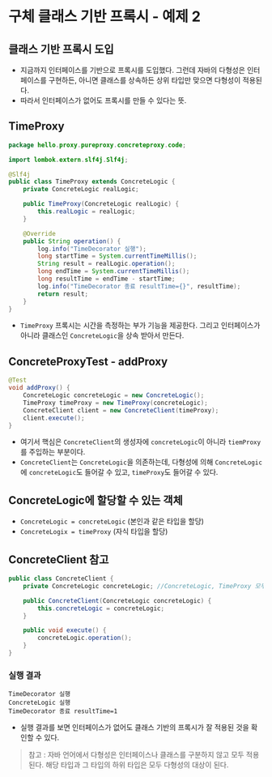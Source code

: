 # 구체 클래스 기반 프록시 - 예제 2
## 클래스 기반 프록시 도입
- 지금까지 인터페이스를 기반으로 프록시를 도입했다. 그런데 자바의 다형성은 인터페이스를 구현하든,
아니면 클래스를 상속하든 상위 타입만 맞으면 다형성이 적용된다.
- 따라서 인터페이스가 없어도 프록시를 만들 수 있다는 뜻.

## TimeProxy
```java
package hello.proxy.pureproxy.concreteproxy.code;

import lombok.extern.slf4j.Slf4j;

@Slf4j
public class TimeProxy extends ConcreteLogic {
    private ConcreteLogic realLogic;

    public TimeProxy(ConcreteLogic realLogic) {
        this.realLogic = realLogic;
    }

    @Override
    public String operation() {
        log.info("TimeDecorator 실행");
        long startTime = System.currentTimeMillis();
        String result = realLogic.operation();
        long endTime = System.currentTimeMillis();
        long resultTime = endTime - startTime;
        log.info("TimeDecorator 종료 resultTime={}", resultTime);
        return result;
    }
}
```
- `TimeProxy` 프록시는 시간을 측정하는 부가 기능을 제공한다. 그리고 인터페이스가 아니라
클래스인 `ConcreteLogic`을 상속 받아서 만든다.
  
## ConcreteProxyTest - addProxy
```java
@Test
void addProxy() {
    ConcreteLogic concreteLogic = new ConcreteLogic();
    TimeProxy timeProxy = new TimeProxy(concreteLogic);
    ConcreteClient client = new ConcreteClient(timeProxy);
    client.execute();
}
```
- 여기서 핵심은 `ConcreteClient`의 생성자에 `concreteLogic`이 아니라 `tiemProxy`를
주입하는 부분이다.
- `ConcreteClient`는 `ConcreteLogic`을 의존하는데, 다형성에 의해 `ConcreteLogic`에
`concreteLogic`도 들어갈 수 있고, `timeProxy`도 들어갈 수 있다.

## ConcreteLogic에 할당할 수 있는 객체
- `ConcreteLogic = concreteLogic` (본인과 같은 타입을 할당)
- `ConcreteLogix = timeProxy` (자식 타입을 할당)

## ConcreteClient 참고
```java
public class ConcreteClient {
    private ConcreteLogic concreteLogic; //ConcreteLogic, TimeProxy 모두 주입 가능

    public ConcreteClient(ConcreteLogic concreteLogic) {
        this.concreteLogic = concreteLogic;
    }

    public void execute() {
        concreteLogic.operation();
    }
}
```
### 실행 결과
```text
TimeDecorator 실행
ConcreteLogic 실행
TimeDecorator 종료 resultTime=1
```
- 실행 결과를 보면 인터페이스가 없어도 클래스 기반의 프록시가 잘 적용된 것을 확인할 수 있다.

> 참고 : 자바 언어에서 다형성은 인터페이스나 클래스를 구분하지 않고 모두 적용된다. 해당 타입과
> 그 타입의 하위 타입은 모두 다형성의 대상이 된다.